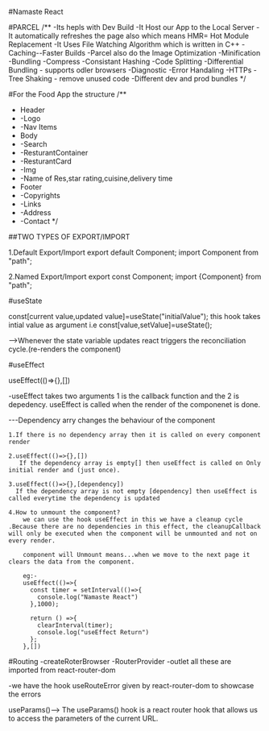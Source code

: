 #Namaste React 

#PARCEL
/**
-Its hepls with Dev Build
-It Host our App to the Local Server
-It automatically refreshes the page also which means HMR= Hot Module Replacement
-It Uses File Watching Algorithm which is written in C++
-Caching--Faster Builds
-Parcel also do the Image Optimization
-Minification
-Bundling
-Compress
-Consistant Hashing
-Code Splitting
-Differential Bundling - supports odler browsers
-Diagnostic
-Error Handaling
-HTTPs
-Tree Shaking - remove unused code
-Different dev and prod bundles
*/

#For the Food App the structure
/**
 * Header
 *  -Logo
 *  -Nav Items
 * Body
 *  -Search
 *  -ResturantContainer
 *   -ResturantCard
 *    -Img
 *    -Name of Res,star rating,cuisine,delivery time
 * Footer
 *  -Copyrights
 *  -Links
 *  -Address
 *  -Contact
 */
 
 ##TWO TYPES OF EXPORT/IMPORT

 1.Default Export/Import
  export default Component; import Component from "path";

 2.Named Export/Import
  export const Component; import {Component} from "path";


#useState

  const[current value,updated value]=useState("initialValue");
   this hook takes intial value as argument
   i.e const[value,setValue]=useState();

-->Whenever the state variable updates react triggers the reconciliation cycle.(re-renders the component)


 #useEffect

  useEffect(()=>{},[])

  -useEffect takes two arguments 1 is the callback function and the 2 is depedency.
  useEffect is called when the render of the  componenet is done.

  ---Dependency arry changes the behaviour of the component

    1.If there is no dependency array then it is called on every component render
    
    2.useEffect(()=>{},[])
       If the dependency array is empty[] then useEffect is called on Only initial render and (just once).

    3.useEffect(()=>{},[dependency])
      If the dependency array is not empty [dependency] then useEffect is called everytime the dependency is updated

    4.How to unmount the component?
        we can use the hook useEffect in this we have a cleanup cycle .Because there are no dependencies in this effect, the cleanupCallback will only be executed when the component will be unmounted and not on every render.

        component will Unmount means...when we move to the next page it clears the data from the component.

        eg:-
        useEffect(()=>{
          const timer = setInterval(()=>{
            console.log("Namaste React")
          },1000);

          return () =>{
            clearInterval(timer);
            console.log("useEffect Return")
          };
        },[])

#Routing
 -createRoterBrowser
 -RouterProvider
 -outlet 
 all these are imported from react-router-dom

 -we have the hook useRouteError given by react-router-dom to showcase the errors 

 useParams()-->
    The useParams() hook is a react router hook that allows us to access the parameters of the current URL.
  
 